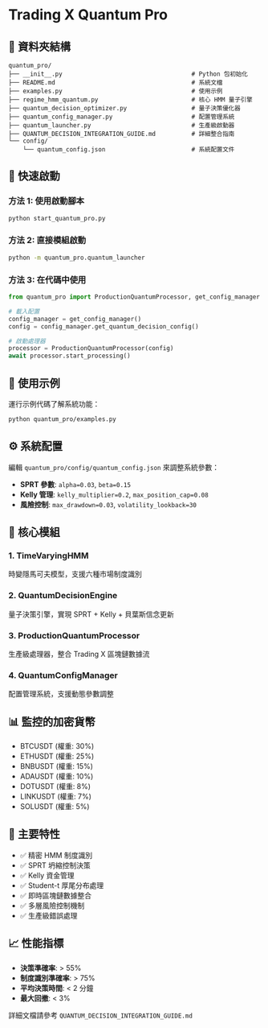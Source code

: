 # Trading X Quantum Pro

## 📁 資料夾結構

```
quantum_pro/
├── __init__.py                                    # Python 包初始化
├── README.md                                      # 系統文檔
├── examples.py                                    # 使用示例
├── regime_hmm_quantum.py                          # 核心 HMM 量子引擎
├── quantum_decision_optimizer.py                  # 量子決策優化器
├── quantum_config_manager.py                      # 配置管理系統
├── quantum_launcher.py                            # 生產級啟動器
├── QUANTUM_DECISION_INTEGRATION_GUIDE.md          # 詳細整合指南
└── config/
    └── quantum_config.json                        # 系統配置文件
```

## 🚀 快速啟動

### 方法 1: 使用啟動腳本
```bash
python start_quantum_pro.py
```

### 方法 2: 直接模組啟動
```bash
python -m quantum_pro.quantum_launcher
```

### 方法 3: 在代碼中使用
```python
from quantum_pro import ProductionQuantumProcessor, get_config_manager

# 載入配置
config_manager = get_config_manager()
config = config_manager.get_quantum_decision_config()

# 啟動處理器
processor = ProductionQuantumProcessor(config)
await processor.start_processing()
```

## 📖 使用示例

運行示例代碼了解系統功能：
```bash
python quantum_pro/examples.py
```

## ⚙️ 系統配置

編輯 `quantum_pro/config/quantum_config.json` 來調整系統參數：

- **SPRT 參數**: `alpha=0.03`, `beta=0.15`
- **Kelly 管理**: `kelly_multiplier=0.2`, `max_position_cap=0.08`
- **風險控制**: `max_drawdown=0.03`, `volatility_lookback=30`

## 🔧 核心模組

### 1. TimeVaryingHMM
時變隱馬可夫模型，支援六種市場制度識別

### 2. QuantumDecisionEngine  
量子決策引擎，實現 SPRT + Kelly + 貝葉斯信念更新

### 3. ProductionQuantumProcessor
生產級處理器，整合 Trading X 區塊鏈數據流

### 4. QuantumConfigManager
配置管理系統，支援動態參數調整

## 📊 監控的加密貨幣

- BTCUSDT (權重: 30%)
- ETHUSDT (權重: 25%) 
- BNBUSDT (權重: 15%)
- ADAUSDT (權重: 10%)
- DOTUSDT (權重: 8%)
- LINKUSDT (權重: 7%)
- SOLUSDT (權重: 5%)

## 🎯 主要特性

- ✅ 精密 HMM 制度識別
- ✅ SPRT 坍縮控制決策
- ✅ Kelly 資金管理
- ✅ Student-t 厚尾分布處理
- ✅ 即時區塊鏈數據整合
- ✅ 多層風險控制機制
- ✅ 生產級錯誤處理

## 📈 性能指標

- **決策準確率**: > 55%
- **制度識別準確率**: > 75%
- **平均決策時間**: < 2 分鐘
- **最大回撤**: < 3%

詳細文檔請參考 `QUANTUM_DECISION_INTEGRATION_GUIDE.md`
